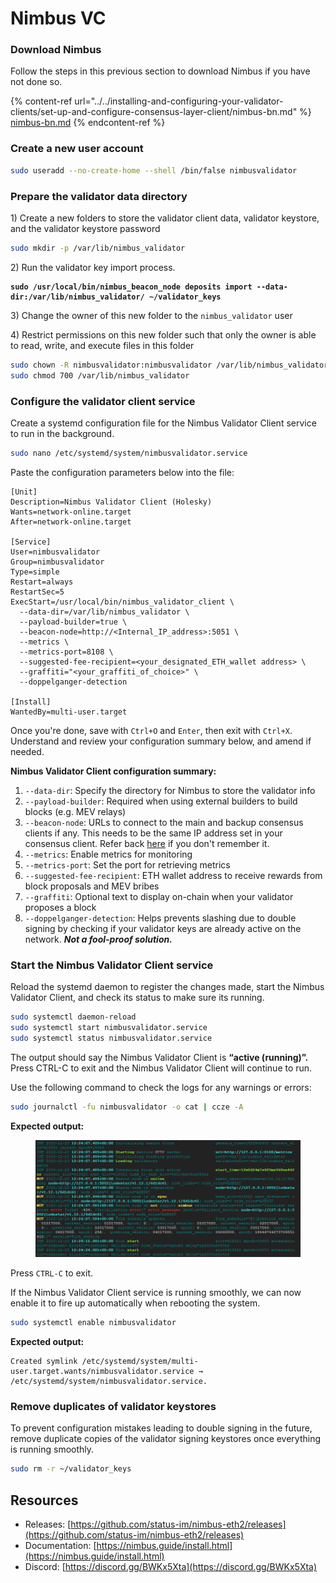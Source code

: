 # Nimbus VC

### Download Nimbus

Follow the steps in this previous section to download Nimbus if you have not done so.

{% content-ref url="../../installing-and-configuring-your-validator-clients/set-up-and-configure-consensus-layer-client/nimbus-bn.md" %}
[nimbus-bn.md](../../installing-and-configuring-your-validator-clients/set-up-and-configure-consensus-layer-client/nimbus-bn.md)
{% endcontent-ref %}

### Create a new user account

```sh
sudo useradd --no-create-home --shell /bin/false nimbusvalidator
```

### Prepare the validator data directory

1\) Create a new folders to store the validator client data, validator keystore, and the validator keystore password

```sh
sudo mkdir -p /var/lib/nimbus_validator
```

2\) Run the validator key import process.

<pre class="language-sh"><code class="lang-sh"><strong>sudo /usr/local/bin/nimbus_beacon_node deposits import --data-dir:/var/lib/nimbus_validator/ ~/validator_keys
</strong></code></pre>

3\) Change the owner of this new folder to the `nimbus_validator` user

4\) Restrict permissions on this new folder such that only the owner is able to read, write, and execute files in this folder

```sh
sudo chown -R nimbusvalidator:nimbusvalidator /var/lib/nimbus_validator
sudo chmod 700 /var/lib/nimbus_validator
```

### Configure the validator client service

Create a systemd configuration file for the Nimbus Validator Client service to run in the background.

```bash
sudo nano /etc/systemd/system/nimbusvalidator.service
```

Paste the configuration parameters below into the file:

```
[Unit]
Description=Nimbus Validator Client (Holesky)
Wants=network-online.target
After=network-online.target

[Service]
User=nimbusvalidator
Group=nimbusvalidator
Type=simple
Restart=always
RestartSec=5
ExecStart=/usr/local/bin/nimbus_validator_client \
  --data-dir=/var/lib/nimbus_validator \
  --payload-builder=true \
  --beacon-node=http://<Internal_IP_address>:5051 \
  --metrics \
  --metrics-port=8108 \
  --suggested-fee-recipient=<your_designated_ETH_wallet address> \
  --graffiti="<your_graffiti_of_choice>" \
  --doppelganger-detection

[Install]
WantedBy=multi-user.target
```

Once you're done, save with `Ctrl+O` and `Enter`, then exit with `Ctrl+X`. Understand and review your configuration summary below, and amend if needed.

**Nimbus Validator Client configuration summary:**

1. `--data-dir`: Specify the directory for Nimbus to store the validator info
2. `--payload-builder`: Required when using external builders to build blocks (e.g. MEV relays)
3. `--beacon-node`: URLs to connect to the main and backup consensus clients if any. This needs to be the same IP address set in your consensus client. Refer back [here](../../installing-and-configuring-your-validator-clients/set-up-and-configure-consensus-layer-client/) if you don't remember it.&#x20;
4. `--metrics`: Enable metrics for monitoring
5. `--metrics-port`: Set the port for retrieving metrics
6. `--suggested-fee-recipient`: ETH wallet address to receive rewards from block proposals and MEV bribes
7. `--graffiti`: Optional text to display on-chain when your validator proposes a block
8. `--doppelganger-detection`: Helps prevents slashing due to double signing by checking if your validator keys are already active on the network. _**Not a fool-proof solution.**_

### Start the Nimbus Validator Client service

Reload the systemd daemon to register the changes made, start the Nimbus Validator Client, and check its status to make sure its running.

```bash
sudo systemctl daemon-reload
sudo systemctl start nimbusvalidator.service
sudo systemctl status nimbusvalidator.service
```

The output should say the Nimbus Validator Client is **“active (running)”.** Press CTRL-C to exit and the Nimbus Validator Client will continue to run.

Use the following command to check the logs for any warnings or errors:

```bash
sudo journalctl -fu nimbusvalidator -o cat | ccze -A
```

**Expected output:**

<figure><img src="../../.gitbook/assets/image (142).png" alt=""><figcaption></figcaption></figure>

Press `CTRL-C` to exit.

If the Nimbus Validator Client service is running smoothly, we can now enable it to fire up automatically when rebooting the system.

```bash
sudo systemctl enable nimbusvalidator
```

**Expected output:**

```
Created symlink /etc/systemd/system/multi-user.target.wants/nimbusvalidator.service → /etc/systemd/system/nimbusvalidator.service.
```

### Remove duplicates of validator keystores

To prevent configuration mistakes leading to double signing in the future, remove duplicate copies of the validator signing keystores once everything is running smoothly.

```sh
sudo rm -r ~/validator_keys
```

## Resources

* Releases: [https://github.com/status-im/nimbus-eth2/releases](https://github.com/status-im/nimbus-eth2/releases)
* Documentation: [https://nimbus.guide/install.html](https://nimbus.guide/install.html)
* Discord: [https://discord.gg/BWKx5Xta](https://discord.gg/BWKx5Xta)
